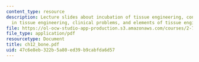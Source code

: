 ```yaml
---
content_type: resource
description: Lecture slides about incubation of tissue engineering, considerations
  in tissue engineering, clinical problems, and elements of tissue engineering.
file: https://ol-ocw-studio-app-production.s3.amazonaws.com/courses/2-782j-design-of-medical-devices-and-implants-spring-2006/47c6e8eb322b5a80ed39b9cabfda6d57_ch12_bone.pdf
file_type: application/pdf
resourcetype: Document
title: ch12_bone.pdf
uid: 47c6e8eb-322b-5a80-ed39-b9cabfda6d57
---
```

